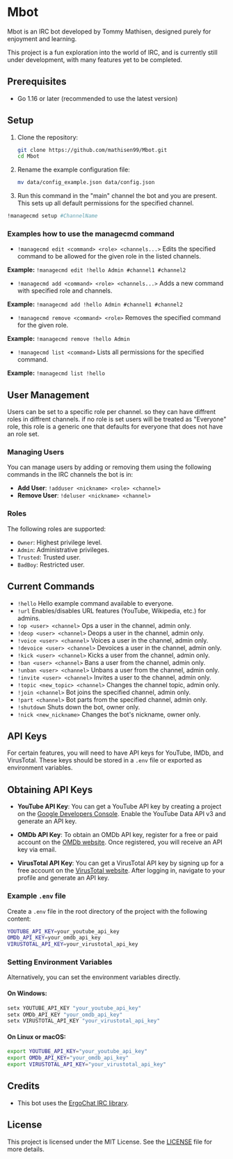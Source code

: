 # Mbot

Mbot is an IRC bot developed by Tommy Mathisen, designed purely for enjoyment and learning.

This project is a fun exploration into the world of IRC, and is currently still under development, with many features yet to be completed.

## Prerequisites

- Go 1.16 or later (recommended to use the latest version)

## Setup

1. Clone the repository:
    ```sh
    git clone https://github.com/mathisen99/Mbot.git
    cd Mbot
    ```

2. Rename the example configuration file:
    ```sh
    mv data/config_example.json data/config.json
    ```

3. Run this command in the "main" channel the bot and you are present.
   This sets up all default permissions for the specified channel.
```sh
!managecmd setup #ChannelName
```
### Examples how to use the managecmd command
 
- `!managecmd edit <command> <role> <channels...>`
Edits the specified command to be allowed for the given role in the listed channels.

**Example:** `!managecmd edit !hello Admin #channel1 #channel2`

- `!managecmd add <command> <role> <channels...>`
Adds a new command with specified role and channels.

**Example:** `!managecmd add !hello Admin #channel1 #channel2`

- `!managecmd remove <command> <role>`
Removes the specified command for the given role.

**Example:** `!managecmd remove !hello Admin`

- `!managecmd list <command>`
Lists all permissions for the specified command.

**Example:** `!managecmd list !hello`



## User Management
Users can be set to a specific role per channel. so they can have diffrent roles in diffrent channels. if no role is set users will be treated as "Everyone" role, this role is a generic one that defaults for everyone that does not have an role set.

### Managing Users

You can manage users by adding or removing them using the following commands in the IRC channels the bot is in:

- **Add User**: `!adduser <nickname> <role> <channel>`
- **Remove User**: `!deluser <nickname> <channel>`

### Roles

The following roles are supported:

- `Owner`: Highest privilege level.
- `Admin`: Administrative privileges.
- `Trusted`: Trusted user.
- `BadBoy`: Restricted user.

## Current Commands

- `!hello` Hello example command available to everyone.
- `!url` Enables/disables URL features (YouTube, Wikipedia, etc.) for admins.
- `!op <user> <channel>` Ops a user in the channel, admin only.
- `!deop <user> <channel>` Deops a user in the channel, admin only.
- `!voice <user> <channel>` Voices a user in the channel, admin only.
- `!devoice <user> <channel>` Devoices a user in the channel, admin only.
- `!kick <user> <channel>` Kicks a user from the channel, admin only.
- `!ban <user> <channel>` Bans a user from the channel, admin only.
- `!unban <user> <channel>` Unbans a user from the channel, admin only.
- `!invite <user> <channel>` Invites a user to the channel, admin only.
- `!topic <new_topic> <channel>` Changes the channel topic, admin only.
- `!join <channel>` Bot joins the specified channel, admin only.
- `!part <channel>` Bot parts from the specified channel, admin only.
- `!shutdown` Shuts down the bot, owner only.
- `!nick <new_nickname>` Changes the bot's nickname, owner only.

## API Keys

For certain features, you will need to have API keys for YouTube, IMDb, and VirusTotal. These keys should be stored in a `.env` file or exported as environment variables.

## Obtaining API Keys

- **YouTube API Key**: You can get a YouTube API key by creating a project on the [Google Developers Console](https://console.developers.google.com/). Enable the YouTube Data API v3 and generate an API key.

- **OMDb API Key**: To obtain an OMDb API key, register for a free or paid account on the [OMDb website](https://www.omdbapi.com/apikey.aspx). Once registered, you will receive an API key via email.

- **VirusTotal API Key**: You can get a VirusTotal API key by signing up for a free account on the [VirusTotal website](https://www.virustotal.com/). After logging in, navigate to your profile and generate an API key.

### Example `.env` file

Create a `.env` file in the root directory of the project with the following content:

```sh
YOUTUBE_API_KEY=your_youtube_api_key
OMDb_API_KEY=your_omdb_api_key
VIRUSTOTAL_API_KEY=your_virustotal_api_key
```

### Setting Environment Variables

Alternatively, you can set the environment variables directly.

#### On Windows:

```sh
setx YOUTUBE_API_KEY "your_youtube_api_key"
setx OMDb_API_KEY "your_omdb_api_key"
setx VIRUSTOTAL_API_KEY "your_virustotal_api_key"
```

#### On Linux or macOS:

```bash
export YOUTUBE_API_KEY="your_youtube_api_key"
export OMDb_API_KEY="your_omdb_api_key"
export VIRUSTOTAL_API_KEY="your_virustotal_api_key"
```
## Credits

- This bot uses the [ErgoChat IRC library](https://github.com/ergochat/ergo).

## License

This project is licensed under the MIT License. See the [LICENSE](./LICENSE) file for more details.
